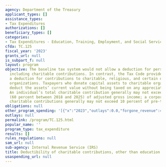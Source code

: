 ```yaml
---
agency: Department of the Treasury
applicant_types: []
assistance_types:
- Tax Expenditures
authorizations: []
beneficiary_types: []
categories:
- Tax Expenditures - Education, Training, Employment, and Social Services
cfda: TC.125
fiscal_year: '2023'
grants_url: null
is_subpart_f: null
layout: program
objective: The baseline tax system would not allow a deduction for personal expenditures
  including charitable contributions. In contrast, the Tax Code provides taxpayers
  a deduction for contributions to charitable, religious, and certain other nonprofit
  organizations. Taxpayers who donate capital assets to charitable organizations can
  deduct the assets’ current value without being taxed on any appreciation in value.
  An individual’s total charitable contribution generally may not exceed 50 percent
  (60 percent between 2018 and 2025) of adjusted gross income; a corporation’s total
  charitable contributions generally may not exceed 10 percent of pre-tax income.
obligations: null
other_program_spending: '[{"x":"2023","outlays":0.0,"forgone_revenue":47410000000.0},{"x":"2024","outlays":0.0,"forgone_revenue":46240000000.0},{"x":"2025","outlays":0.0,"forgone_revenue":47460000000.0}]'
outlays: null
permalink: /program/TC.125.html
popular_name: ''
program_type: tax_expenditure
results: []
rules_regulations: null
sam_url: null
sub-agency: Internal Revenue Service (IRS)
title: Deductibility of charitable contributions, other than education and health
usaspending_url: null
---
```


